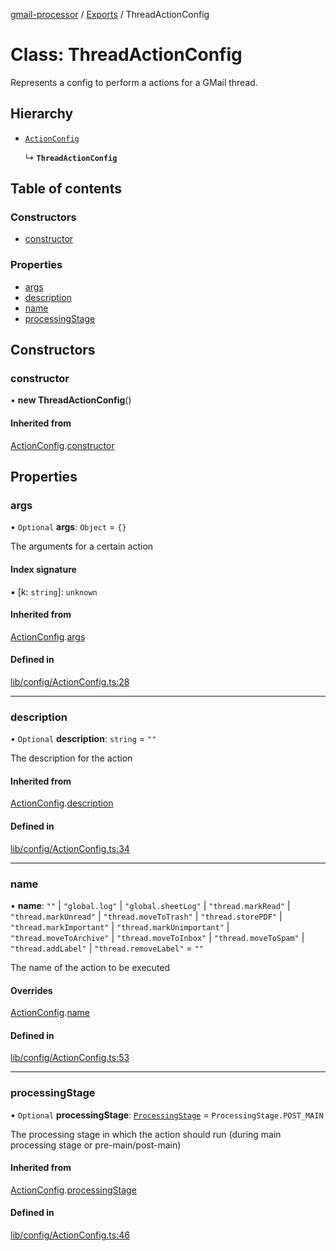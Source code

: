 [gmail-processor](../README.md) / [Exports](../modules.md) / ThreadActionConfig

# Class: ThreadActionConfig

Represents a config to perform a actions for a GMail thread.

## Hierarchy

- [`ActionConfig`](ActionConfig.md)

  ↳ **`ThreadActionConfig`**

## Table of contents

### Constructors

- [constructor](ThreadActionConfig.md#constructor)

### Properties

- [args](ThreadActionConfig.md#args)
- [description](ThreadActionConfig.md#description)
- [name](ThreadActionConfig.md#name)
- [processingStage](ThreadActionConfig.md#processingstage)

## Constructors

### constructor

• **new ThreadActionConfig**()

#### Inherited from

[ActionConfig](ActionConfig.md).[constructor](ActionConfig.md#constructor)

## Properties

### args

• `Optional` **args**: `Object` = `{}`

The arguments for a certain action

#### Index signature

▪ [k: `string`]: `unknown`

#### Inherited from

[ActionConfig](ActionConfig.md).[args](ActionConfig.md#args)

#### Defined in

[lib/config/ActionConfig.ts:28](https://github.com/ahochsteger/gmail2gdrive/blob/a50f4aa/src/lib/config/ActionConfig.ts#L28)

___

### description

• `Optional` **description**: `string` = `""`

The description for the action

#### Inherited from

[ActionConfig](ActionConfig.md).[description](ActionConfig.md#description)

#### Defined in

[lib/config/ActionConfig.ts:34](https://github.com/ahochsteger/gmail2gdrive/blob/a50f4aa/src/lib/config/ActionConfig.ts#L34)

___

### name

• **name**: ``""`` \| ``"global.log"`` \| ``"global.sheetLog"`` \| ``"thread.markRead"`` \| ``"thread.markUnread"`` \| ``"thread.moveToTrash"`` \| ``"thread.storePDF"`` \| ``"thread.markImportant"`` \| ``"thread.markUnimportant"`` \| ``"thread.moveToArchive"`` \| ``"thread.moveToInbox"`` \| ``"thread.moveToSpam"`` \| ``"thread.addLabel"`` \| ``"thread.removeLabel"`` = `""`

The name of the action to be executed

#### Overrides

[ActionConfig](ActionConfig.md).[name](ActionConfig.md#name)

#### Defined in

[lib/config/ActionConfig.ts:53](https://github.com/ahochsteger/gmail2gdrive/blob/a50f4aa/src/lib/config/ActionConfig.ts#L53)

___

### processingStage

• `Optional` **processingStage**: [`ProcessingStage`](../enums/ProcessingStage.md) = `ProcessingStage.POST_MAIN`

The processing stage in which the action should run (during main processing stage or pre-main/post-main)

#### Inherited from

[ActionConfig](ActionConfig.md).[processingStage](ActionConfig.md#processingstage)

#### Defined in

[lib/config/ActionConfig.ts:46](https://github.com/ahochsteger/gmail2gdrive/blob/a50f4aa/src/lib/config/ActionConfig.ts#L46)
